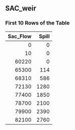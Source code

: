 ## SAC_weir
### First 10 Rows of the Table
|   Sac_Flow |   Spill |
|-----------:|--------:|
|          0 |       0 |
|         10 |       0 |
|      60220 |       0 |
|      65300 |     114 |
|      68310 |     586 |
|      72130 |    1280 |
|      77400 |    1850 |
|      78700 |    2100 |
|      79900 |    2390 |
|      82100 |    2760 |